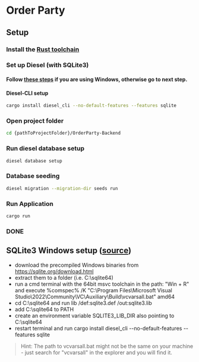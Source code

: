 # Order Party

## Setup
### Install the [Rust toolchain](https://www.rust-lang.org/tools/install)

### Set up Diesel (with SQLite3)
#### Follow [these steps](#sqlite3-windows-setup-source) if you are using **Windows**, otherwise go to next step.
#### Diesel-CLI setup
```sh
cargo install diesel_cli --no-default-features --features sqlite
```
### Open project folder
```sh
cd {pathToProjectFolder}/OrderParty-Backend
```
### Run diesel database setup
```sh
diesel database setup
```
### Database seeding
```sh
diesel migration --migration-dir seeds run
```
### Run Application
```sh
cargo run
```
### DONE


## SQLite3 Windows setup ([source](https://github.com/diesel-rs/diesel/issues/487#issuecomment-415752856))
* download the precompiled Windows binaries from https://sqlite.org/download.html
* extract them to a folder (i.e. C:\sqlite64)
* run a cmd terminal with the 64bit msvc toolchain in the path: "Win + R" and execute %comspec% /K "C:\Program Files\Microsoft Visual Studio\2022\Community\VC\Auxiliary\Build\vcvarsall.bat" amd64
* cd C:\sqlite64 and run lib /def:sqlite3.def /out:sqlite3.lib
* add C:\sqlite64 to PATH
* create an environment variable SQLITE3_LIB_DIR also pointing to C:\sqlite64
* restart terminal and run cargo install diesel_cli --no-default-features --features sqlite


> Hint: The path to vcvarsall.bat might not be the same on your machine - just search for "vcvarsall" in the explorer and you will find it.